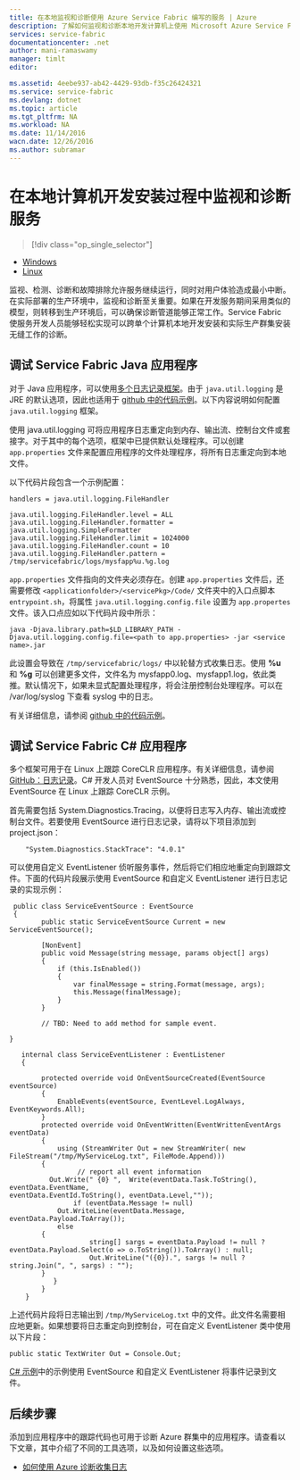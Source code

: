 ```yaml
---
title: 在本地监视和诊断使用 Azure Service Fabric 编写的服务 | Azure
description: 了解如何监视和诊断本地开发计算机上使用 Microsoft Azure Service Fabric 编写的服务。
services: service-fabric
documentationcenter: .net
author: mani-ramaswamy
manager: timlt
editor: 

ms.assetid: 4eebe937-ab42-4429-93db-f35c26424321
ms.service: service-fabric
ms.devlang: dotnet
ms.topic: article
ms.tgt_pltfrm: NA
ms.workload: NA
ms.date: 11/14/2016
wacn.date: 12/26/2016
ms.author: subramar
---
```


# 在本地计算机开发安装过程中监视和诊断服务

> [!div class="op_single_selector"]
- [Windows](./service-fabric-diagnostics-how-to-monitor-and-diagnose-services-locally.md)
- [Linux](./service-fabric-diagnostics-how-to-monitor-and-diagnose-services-locally-linux.md)

监视、检测、诊断和故障排除允许服务继续运行，同时对用户体验造成最小中断。在实际部署的生产环境中，监视和诊断至关重要。如果在开发服务期间采用类似的模型，则转移到生产环境后，可以确保诊断管道能够正常工作。Service Fabric 使服务开发人员能够轻松实现可以跨单个计算机本地开发安装和实际生产群集安装无缝工作的诊断。

## 调试 Service Fabric Java 应用程序

对于 Java 应用程序，可以使用[多个日志记录框架](http://en.wikipedia.org/wiki/Java_logging_framework)。由于 `java.util.logging` 是 JRE 的默认选项，因此也适用于 [github 中的代码示例](http://github.com/Azure-Samples/service-fabric-java-getting-started)。以下内容说明如何配置 `java.util.logging` 框架。

使用 java.util.logging 可将应用程序日志重定向到内存、输出流、控制台文件或套接字。对于其中的每个选项，框架中已提供默认处理程序。可以创建 `app.properties` 文件来配置应用程序的文件处理程序，将所有日志重定向到本地文件。

以下代码片段包含一个示例配置：

    handlers = java.util.logging.FileHandler

    java.util.logging.FileHandler.level = ALL
    java.util.logging.FileHandler.formatter = java.util.logging.SimpleFormatter
    java.util.logging.FileHandler.limit = 1024000
    java.util.logging.FileHandler.count = 10
    java.util.logging.FileHandler.pattern = /tmp/servicefabric/logs/mysfapp%u.%g.log             

`app.properties` 文件指向的文件夹必须存在。创建 `app.properties` 文件后，还需要修改 `<applicationfolder>/<servicePkg>/Code/` 文件夹中的入口点脚本 `entrypoint.sh`，将属性 `java.util.logging.config.file` 设置为 `app.propertes` 文件。该入口点应如以下代码片段中所示：

    java -Djava.library.path=$LD_LIBRARY_PATH -Djava.util.logging.config.file=<path to app.properties> -jar <service name>.jar

此设置会导致在 `/tmp/servicefabric/logs/` 中以轮替方式收集日志。使用 **%u** 和 **%g** 可以创建更多文件，文件名为 mysfapp0.log、mysfapp1.log，依此类推。默认情况下，如果未显式配置处理程序，将会注册控制台处理程序。可以在 /var/log/syslog 下查看 syslog 中的日志。

有关详细信息，请参阅 [github 中的代码示例](http://github.com/Azure-Samples/service-fabric-java-getting-started)。

## 调试 Service Fabric C# 应用程序

多个框架可用于在 Linux 上跟踪 CoreCLR 应用程序。有关详细信息，请参阅 [GitHub：日志记录](http://github.com/aspnet/logging)。C# 开发人员对 EventSource 十分熟悉，因此，本文使用 EventSource 在 Linux 上跟踪 CoreCLR 示例。

首先需要包括 System.Diagnostics.Tracing，以便将日志写入内存、输出流或控制台文件。若要使用 EventSource 进行日志记录，请将以下项目添加到 project.json：

        "System.Diagnostics.StackTrace": "4.0.1"

可以使用自定义 EventListener 侦听服务事件，然后将它们相应地重定向到跟踪文件。下面的代码片段展示使用 EventSource 和自定义 EventListener 进行日志记录的实现示例：

     public class ServiceEventSource : EventSource
     {
            public static ServiceEventSource Current = new ServiceEventSource();

            [NonEvent]
            public void Message(string message, params object[] args)
            {
                if (this.IsEnabled())
                {
                    var finalMessage = string.Format(message, args);
                    this.Message(finalMessage);
                }
            }

            // TBD: Need to add method for sample event.

    }

       internal class ServiceEventListener : EventListener
       {

            protected override void OnEventSourceCreated(EventSource eventSource)
            {
                EnableEvents(eventSource, EventLevel.LogAlways, EventKeywords.All);
            }
            protected override void OnEventWritten(EventWrittenEventArgs eventData)
            {
                using (StreamWriter Out = new StreamWriter( new FileStream("/tmp/MyServiceLog.txt", FileMode.Append)))           
            {  
                     // report all event information               
              Out.Write(" {0} ",  Write(eventData.Task.ToString(), eventData.EventName, eventData.EventId.ToString(), eventData.Level,""));
                    if (eventData.Message != null)              
                Out.WriteLine(eventData.Message, eventData.Payload.ToArray());              
                else             
            { 
                        string[] sargs = eventData.Payload != null ? eventData.Payload.Select(o => o.ToString()).ToArray() : null; 
                        Out.WriteLine("({0}).", sargs != null ? string.Join(", ", sargs) : "");             
            }
               }
            }
        }

上述代码片段将日志输出到 `/tmp/MyServiceLog.txt` 中的文件。此文件名需要相应地更新。如果想要将日志重定向到控制台，可在自定义 EventListener 类中使用以下片段：

    public static TextWriter Out = Console.Out;

[C# 示例](https://github.com/Azure-Samples/service-fabric-dotnet-core-getting-started)中的示例使用 EventSource 和自定义 EventListener 将事件记录到文件。

## 后续步骤
添加到应用程序中的跟踪代码也可用于诊断 Azure 群集中的应用程序。请查看以下文章，其中介绍了不同的工具选项，以及如何设置这些选项。
* [如何使用 Azure 诊断收集日志](./service-fabric-diagnostics-how-to-setup-lad.md)

<!---HONumber=Mooncake_1219_2016-->